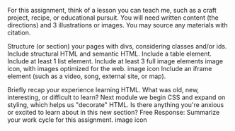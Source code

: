 For this assignment, think of a lesson you can teach me, such as a craft project, recipe, or educational pursuit. You will need written content (the directions) and 3 illustrations or images. You may source any materials with citation.

Structure (or section) your pages with divs, considering classes and/or ids.
Include structural HTML and semantic HTML.
Include a table element.
Include at least 1 list element.
Include at least 3 full image elements image icon, with images optimized for the web. image icon
Include an iframe element (such as a video, song, external site, or map).

Briefly recap your experience learning HTML. What was old, new, interesting, or difficult to learn?
Next module we begin CSS and expand on styling, which helps us "decorate" HTML. Is there anything you're anxious or excited to learn about in this new section?
Free Response: Summarize your work cycle for this assignment. image icon
